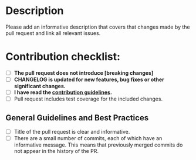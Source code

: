 # Description

Please add an informative description that covers that changes made by the pull request and link all relevant issues.

# Contribution checklist:
- [ ] **The pull request does not introduce [breaking changes]**
- [ ] **CHANGELOG is updated for new features, bug fixes or other significant changes.**
- [ ] **I have read the [contribution guidelines](https://github.com/microsoft/FeatureManagement-Python/blob/main/CONTRIBUTING.md).**
- [ ] Pull request includes test coverage for the included changes.

## General Guidelines and Best Practices
- [ ] Title of the pull request is clear and informative.
- [ ] There are a small number of commits, each of which have an informative message. This means that previously merged commits do not appear in the history of the PR.
